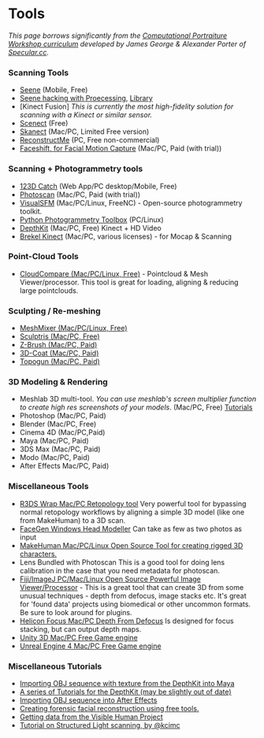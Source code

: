 # Tools

*This page borrows significantly from the [Computational Portraiture Workshop curriculum](http://www.specular.cc/computational-portraiture-workshop) developed by James George & Alexander Porter of [Specular.cc](http://www.specular.cc/).*

### Scanning Tools	
				
* [Seene](http://seene.co/) (Mobile, Free)
* [Seene hacking with Proecessing](http://seene.co/s/TGRi2y/), [Library](https://github.com/BenVanCitters/SeeneLib---Processing-Library)
* [Kinect Fusion] *This is currently the most high-fidelity solution for scanning with a Kinect or similar sensor.*
* [Scenect](http://www.faro.com/faro-3d-app-center/stand-alone-apps/scenect) (Free)
* [Skanect](http://skanect.occipital.com/) (Mac/PC, Limited Free version)
* [ReconstructMe](http://reconstructme.net/) (PC, Free non-commercial)
* [Faceshift, for Facial Motion Capture](http://www.faceshift.com/) (Mac/PC, Paid (with trial))

### Scanning + Photogrammetry tools

* [123D Catch]() (Web App/PC desktop/Mobile, Free)
* [Photoscan]() 	(Mac/PC, Paid (with trial))
* [VisualSFM](http://ccwu.me/vsfm/) (Mac/PC/Linux, FreeNC) - Open-source photogrammetry toolkit.
* [Python Photogrammetry Toolbox](http://184.106.205.13/arcteam/ppt.php) (PC/Linux)
* [DepthKit](http://depthkit.tv) (Mac/PC, Free) Kinect + HD Video
* [Brekel Kinect](http://brekel.com/) (Mac/PC, various licenses) - for Mocap & Scanning

### Point-Cloud Tools				
* [CloudCompare	(Mac/PC/Linux, Free)](http://www.danielgm.net/cc/) - Pointcloud & Mesh Viewer/processor. This tool is great for loading, aligning & reducing large pointclouds.

### Sculpting / Re-meshing				
* [MeshMixer	(Mac/PC/Linux,	Free)](http://www.meshmixer.com)
* [Sculptris	(Mac/PC,	Free)](http://pixologic.com/sculptris/)
* [Z-Brush	(Mac/PC,	Paid)](http://pixologic.com/)
* [3D-Coat	(Mac/PC,	Paid)](http://3d-coat.com/)
* [Topogun	(Mac/PC,	Paid)](http://www.topogun.com/)
					
### 3D Modeling & Rendering					
* Meshlab 3D multi-tool. *You can use meshlab's screen multiplier function to create high res screenshots of your models*. (Mac/PC, Free) [Tutorials](http://www.youtube.com/watch?v=wlOIfue-ilU)
* Photoshop (Mac/PC, Paid)			
* Blender	 (Mac/PC, Free)
* Cinema 4D (Mac/PC,Paid)
* Maya	 (Mac/PC,	Paid)
* 3DS Max	(Mac/PC,	Paid)
* Modo	 (Mac/PC,	Paid)
* After Effects	Mac/PC, Paid)				
					
### Miscellaneous Tools
				
* [R3DS Wrap	Mac/PC		Retopology tool](http://www.russian3dscanner.com/)	Very powerful tool for bypassing normal retopology workflows by aligning a simple 3D model (like one from MakeHuman) to a 3D scan. 
* [FaceGen	Windows		Head Modeller](http://www.facegen.com/)	Can take as few as two photos as input
* [MakeHuman	Mac/PC/Linux	Open Source	Tool for creating rigged 3D characters.](http://www.makehuman.org/)
* Lens			Bundled with Photoscan		This is a good tool for doing lens calibration in the case that you need metadata for photoscan. 
* [Fiji/ImageJ	PC/Mac/Linux	Open Source	Powerful Image Viewer/Processor](http://fiji.sc/Fiji) - This is a great tool that can create 3D from some unusual techniques - depth from defocus, image stacks etc. It's great for 'found data' projects using biomedical or other uncommon formats. Be sure to look around for plugins.
* [Helicon Focus	Mac/PC		Depth From Defocus](http://www.heliconsoft.com/heliconsoft-products/helicon-focus/)	Is designed for focus stacking, but can output depth maps. 
* [Unity 3D	Mac/PC	Free	Game engine](http://unity3d.com/get-unity)
* [Unreal Engine 4	Mac/PC	Free	Game engine](https://www.unrealengine.com/what-is-unreal-engine-4)
					
### Miscellaneous Tutorials				
* [Importing OBJ sequence with texture from the DepthKit into Maya](https://vimeo.com/56143282)
* [A series of Tutorials for the DepthKit (may be slightly out of date)](https://vimeo.com/album/1977644	)
* [Importing OBJ sequence into After Effects](http://www.youtube.com/watch?v=8u5Pq-dueHg)
* [Creating forensic facial reconstruction using free tools.](http://arc-team-open-research.blogspot.com/2012/05/forensic-facial-reconstruction-with.html)
* [Getting data from the Visible Human Project](http://www.nlm.nih.gov/research/visible/getting_data.html)
* [Tutorial on Structured Light scanning, by @kcimc](http://www.instructables.com/id/Structured-Light-3D-Scanning/)
					
					
					